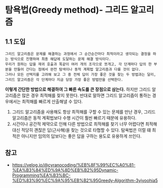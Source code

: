 # 탐욕법(Greedy method)- 그리드 알고리즘

## 1.1 도입
```
그리드 알고리즘은 문제를 해결하는 과정에서 그 순간순간마다 최적이라고 생각되는 결정을 하는 방식으로 진행하여 최종 해답에 도달하는 문제 해결 방식이다.
우리가 원하는 답을 재귀 호출과 똑같이 여러 개의 조각으로 쪼개고, 각 단계마다 답의 한 부분을 만들어 간다는 점에서 완전 탐색이나 동적 계획법 알고리즘과 다를 것이 없다.
그러나 모든 선택지를 고려해 보고 그 중 전체 답이 가장 좋은 것을 찾는 두 방법과는 달리, 그리드 알고리즘은 각 단계마다 지금 당장 가장 좋은 방법만을 선택한다.
```

**이렇게 간단한 방법으로 해결하여 그 빠른 속도를 큰 장점으로 삼는다.** 하지만 그리드 알고리즘은 많은 경우 최적해를 찾지 못한다.
반대로 말하면 그리드 알고리즘이 통하는 경우에서는 최적해를 빠르게 산출해낼 수 있다.

1. 그리드 알고리즘을 사용해도 항상 최적해를 구할 수 있는 문제를 만난 경우, 그리드 알고리즘은 동적 계획법보다 수행 시간이 훨씬 빠르기 때문에 유용하다.
2. 시간이나 공간적 제약으로 인해 다른 방법으로 최적해를 찾기 너무 어렵다면 최적해 대신 적당히 괜찮은 답(근사해)을 찾는 것으로 타협할 수 있다. 탐욕법은 이럴 떄 최적은 아니지만 임의의 답보다는 좋은 답을 구하는 용도로 유용하게 쓰인다. 

## 참고
* https://velog.io/@cyranocoding/%EB%8F%99%EC%A0%81-%EA%B3%84%ED%9A%8D%EB%B2%95Dynamic-Programming%EA%B3%BC-%ED%83%90%EC%9A%95%EB%B2%95Greedy-Algorithm-3yjyoohia5
